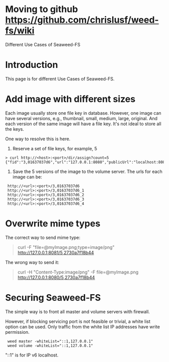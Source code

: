 # Moving to github https://github.com/chrislusf/weed-fs/wiki #

Different Use Cases of Seaweed-FS

# Introduction #

This page is for different Use Cases of Seaweed-FS.


# Add image with different sizes #

Each image usually store one file key in database. However, one image can have several versions, e.g., thumbnail, small, medium, large, original. And each version of the same image will have a file key. It's not ideal to store all the keys.

One way to resolve this is here.

  1. Reserve a set of file keys, for example, 5
```
> curl http://<host>:<port>/dir/assign?count=5
{"fid":"3,01637037d6","url":"127.0.0.1:8080","publicUrl":"localhost:8080","count":5}
```
  1. Save the 5 versions of the image to the volume server. The urls for each image can be:

```
 http://<url>:<port>/3,01637037d6
 http://<url>:<port>/3,01637037d6_1
 http://<url>:<port>/3,01637037d6_2
 http://<url>:<port>/3,01637037d6_3
 http://<url>:<port>/3,01637037d6_4
```

# Overwrite mime types #
The correct way to send mime type:
> curl -F "file=@myImage.png;type=image/png" http://127.0.0.1:8081/5,2730a7f18b44

The wrong way to send it:
> curl -H "Content-Type:image/png" -F file=@myImage.png http://127.0.0.1:8080/5,2730a7f18b44

# Securing Seaweed-FS #

The simple way is to front all master and volume servers with firewall.

However, if blocking servicing port is not feasible or trivial, a white list option can be used. Only traffic from the white list IP addresses have write permission.
```
 weed master -whiteList="::1,127.0.0.1"
 weed volume -whiteList="::1,127.0.0.1"
```
"::1" is for IP v6 localhost.